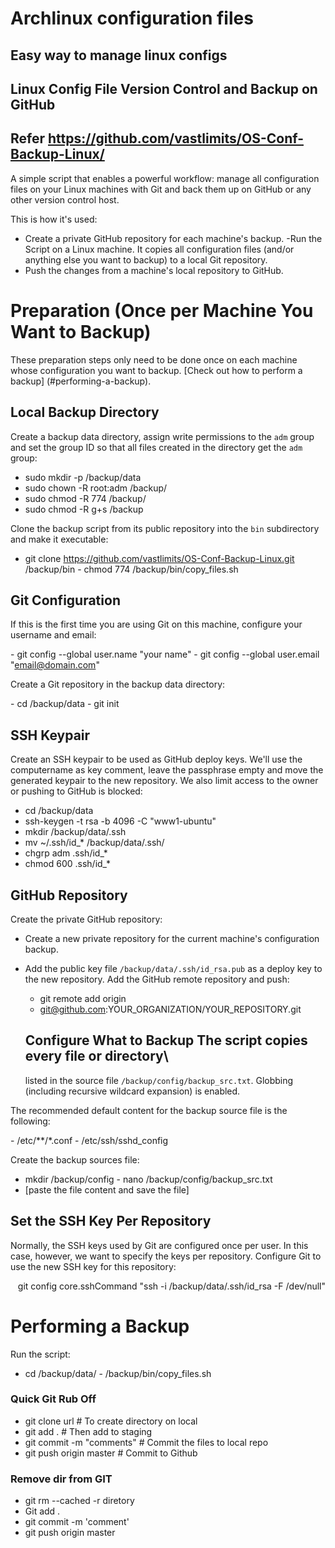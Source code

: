 # Archlinux configuration files
## Easy way to manage linux configs
## Linux Config File Version Control and Backup on GitHub
## Refer https://github.com/vastlimits/OS-Conf-Backup-Linux/

A simple script that enables a powerful workflow: manage all configuration files on your Linux machines with Git and back them up on GitHub or any other version control host.

This is how it's used:

- Create a private GitHub repository for each machine's backup. -Run the
  Script on a Linux machine. It copies all configuration files (and/or
  anything else you want to backup) to a local Git repository.
- Push the changes from a machine's local repository to GitHub.


# Preparation (Once per Machine You Want to Backup)

These preparation steps only need to be done once on each machine whose configuration you want to backup. [Check out how to perform a backup]
(#performing-a-backup).

## Local Backup Directory

Create a backup data directory, assign write permissions to the `adm` group and set the group ID so that all files created in the directory get the `adm` group:

- sudo mkdir -p /backup/data  
- sudo chown -R root:adm /backup/
- sudo chmod -R 774 /backup/
- sudo chmod -R g+s /backup

Clone the backup script from its public repository into the `bin` subdirectory and make it executable:

- git clone https://github.com/vastlimits/OS-Conf-Backup-Linux.git
  /backup/bin
- chmod 774 /backup/bin/copy_files.sh

 ##  Git Configuration
If this is the first time you are using Git on this machine, configure your username and email:

 - git config --global user.name "your name"
 - git config --global user.email "email@domain.com"

Create a Git repository in the backup data directory:

 - cd /backup/data
 - git init

## SSH Keypair
Create an SSH keypair to be used as GitHub deploy keys. We'll use the computername as key comment, leave the passphrase empty and move the generated keypair to the new repository. We also limit access to the owner or pushing to GitHub is blocked:

- cd /backup/data    
- ssh-keygen -t rsa -b 4096 -C "www1-ubuntu"    
- mkdir /backup/data/.ssh    
- mv ~/.ssh/id_* /backup/data/.ssh/    
- chgrp adm .ssh/id_*    
- chmod 600 .ssh/id_*


## GitHub Repository

Create the private GitHub repository:

- Create a new private repository for the current machine's configuration
  backup.
- Add the public key file `/backup/data/.ssh/id_rsa.pub` as a deploy key
  to the new repository. Add the GitHub remote repository and push:    

  - git remote add origin
  - git@github.com:YOUR_ORGANIZATION/YOUR_REPOSITORY.git


  ## Configure What to Backup The script copies every file or directory\

  listed in the source file `/backup/config/backup_src.txt`. Globbing
  (including recursive wildcard expansion) is enabled.

The recommended default content for the backup source file is the following:

 - /etc/**/*.conf
 - /etc/ssh/sshd_config

Create the backup sources file:

 - mkdir /backup/config
 - nano /backup/config/backup_src.txt    
 - [paste the file content and save the file]

## Set the SSH Key Per Repository

Normally, the SSH keys used by Git are configured once per user. In this case, however, we want to specify the keys per repository.
Configure Git to use the new SSH key for this repository:

    git config core.sshCommand "ssh -i /backup/data/.ssh/id_rsa -F /dev/null"

# Performing a Backup

Run the script:
- cd /backup/data/
- /backup/bin/copy_files.sh

### Quick Git Rub Off
- git clone url             # To create directory on local
- git add .                 # Then add to staging
- git commit -m "comments"  # Commit the files to local repo
- git push origin master    # Commit to Github

### Remove dir from GIT
- git rm --cached -r diretory
- Git add .
- git commit -m 'comment'
- git push origin master


